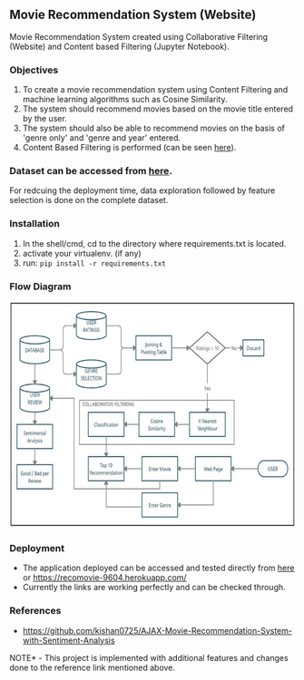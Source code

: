 ## Movie Recommendation System (Website)
Movie Recommendation System created using Collaborative Filtering (Website) and Content based Filtering (Jupyter Notebook).

### Objectives

  1. To create a movie recommendation system using Content Filtering and machine learning algorithms such as Cosine Similarity. 
  2. The system should recommend movies based on the movie title entered by the user. 
  3. The system should also be able to recommend movies on the basis of 'genre only' and 'genre and year' entered. 
  4. Content Based Filtering is performed (can be seen [here](Recommovie_9604_Notebook.ipynb)).

### Dataset can be accessed from [here](https://grouplens.org/datasets/movielens/). 
  For redcuing the deployment time, data exploration followed by feature selection is done on the complete dataset.

### Installation
  1. In the shell/cmd, cd to the directory where requirements.txt is located.
  2. activate your virtualenv. (if any)
  3. run:   ``` pip install -r requirements.txt ```

### Flow Diagram
<div align='center'>
<img src = 'flow-diagram.JPG' height="400px">
</div>


### Deployment
  - The application deployed can be accessed and tested directly from [here](https://recomovie-9604.herokuapp.com/) or https://recomovie-9604.herokuapp.com/
  - Currently the links are working perfectly and can be checked through.

### References
  - https://github.com/kishan0725/AJAX-Movie-Recommendation-System-with-Sentiment-Analysis

NOTE* - This project is implemented with additional features and changes done to the reference link mentioned above.
